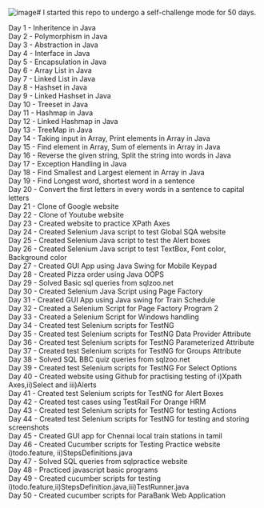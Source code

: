 ![image](https://github.com/cskk7/50-days-challenge/assets/52634703/b471e041-1597-4fc8-9bbc-4fdec171de68)# I started this repo to undergo a self-challenge mode for 50 days.

Day 1 - Inheritence in Java<br>
Day 2 - Polymorphism in Java<br>
Day 3 - Abstraction in Java<br>
Day 4 - Interface in Java<br>
Day 5 - Encapsulation in Java<br>
Day 6 - Array List in Java<br>
Day 7 - Linked List in Java<br>
Day 8 - Hashset in Java<br>
Day 9 - Linked Hashset in Java<br>
Day 10 - Treeset in Java<br>
Day 11 - Hashmap in Java<br>
Day 12 - Linked Hashmap in Java<br>
Day 13 - TreeMap in Java<br>
Day 14 - Taking input in Array, Print elements in Array in Java<br>
Day 15 - Find element in Array, Sum of elements in Array in Java<br>
Day 16 - Reverse the given string, Split the string into words in Java<br>
Day 17 - Exception Handling in Java<br>
Day 18 - Find Smallest and Largest element in Array in Java<br>
Day 19 - Find Longest word, shortest word in a sentence<br>
Day 20 - Convert the first letters in every words in a sentence to capital letters<br>
Day 21 - Clone of Google website
<br>Day 22 - Clone of Youtube website
<br>Day 23 - Created website to practice XPath Axes
<br>Day 24 - Created Selenium Java script to test Global SQA website
<br>Day 25 - Created Selenium Java script to test the Alert boxes
<br>Day 26 - Created Selenium Java script to test TextBox, Font color, Background color
<br>Day 27 - Created GUI App using Java Swing for Mobile Keypad
<br>Day 28 - Created Pizza order using Java OOPS<br>
Day 29 - Solved Basic sql queries from sqlzoo.net<br>
Day 30 - Created Selenium Java Script using Page Factory<br>
Day 31 - Created GUI App using Java swing for Train Schedule<br>
Day 32 - Created a Selenium Script for Page Factory Program 2
<br>Day 33 - Created a Selenium Script for Windows handling
<br>Day 34 - Created test Selenium scripts for TestNG 
<br>Day 35 - Created test Selenium scripts for TestNG Data Provider Attribute 
<br>Day 36 - Created test Selenium scripts for TestNG Parameterized Attribute
<br>Day 37 - Created test Selenium scripts for TestNG  for Groups Attribute
<br>Day 38 - Solved SQL BBC quiz queries from sqlzoo.net
<br>Day 39 - Created test Selenium scripts for TestNG For Select Options
<br>Day 40 - Created website using Github for practising testing of i)Xpath Axes,ii)Select and iii)Alerts
<br>Day 41 - Created test Selenium scripts for TestNG for Alert Boxes
<br>Day 42 - Created test cases using TestRail For Orange HRM
<br>Day 43 - Created test Selenium scripts for TestNG for testing Actions
<br>Day 44 - Created test Selenium scripts for TestNG for testing and storing screenshots
<br>Day 45 - Created GUI app for Chennai local train stations in tamil
<br>Day 46 - Created Cucumber scripts for Testing Practice website i)todo.feature, ii)StepsDefinitions.java
<br>Day 47 - Solved SQL queries from sqlpractice website
<br>Day 48 - Practiced javascript basic programs
<br>Day 49 - Created cucumber scripts for testing i)todo.feature,ii)StepsDefinition.java,iii)TestRunner.java
<br>Day 50 - Created cucumber scripts for ParaBank Web Application
